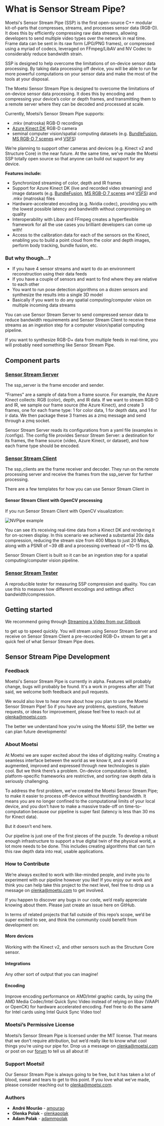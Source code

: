 # What is Sensor Stream Pipe?

Moetsi's Sensor Stream Pipe \(SSP\) is the first open-source C++ modular kit-of-parts that compresses, streams, and processes sensor data \(RGB-D\). It does this by efficiently compressing raw data streams, allowing developers to send multiple video types over the network in real time. Frame data can be sent in its raw form \(JPG/PNG frames\), or compressed using a myriad of codecs, leveraged on FFmpeg/LibAV and NV Codec to considerably reduce bandwidth strain.

SSP is designed to help overcome the limitations of on-device sensor data processing. By taking data processing off device, you will be able to run far more powerful computations on your sensor data and make the most of the tools at your disposal.

The Moetsi Sensor Stream Pipe is designed to overcome the limitations of on-device sensor data processing. It does this by encoding and compressing your device’s color or depth frames, and transmitting them to a remote server where they can be decoded and processed at scale.

Currently, Moetsi’s Sensor Stream Pipe supports:

* .mkv \(matroska\) RGB-D recordings
* [Azure Kinect DK](https://azure.microsoft.com/en-us/services/kinect-dk/) RGB-D camera 
* seminal computer vision/spatial computing datasets \(e.g. [BundleFusion](https://graphics.stanford.edu/projects/bundlefusion/), [MS RGB-D 7 scenes](https://www.microsoft.com/en-us/research/project/rgb-d-dataset-7-scenes/) and [VSFS](http://graphics.stanford.edu/projects/vsfs/)\)

We’re planning to support other cameras and devices \(e.g. Kinect v2 and Structure Core\) in the near future. At the same time, we’ve made the Moetsi SSP totally open source so that anyone can build out support for any device.

**Features include:**

* Synchronized streaming of color, depth and IR frames
* Support for Azure Kinect DK \(live and recorded video streaming\) and image datasets \(e.g. [BundleFusion](https://graphics.stanford.edu/projects/bundlefusion/), [MS RGB-D 7 scenes](https://www.microsoft.com/en-us/research/project/rgb-d-dataset-7-scenes/) and [VSFS](http://graphics.stanford.edu/projects/vsfs/)\) and .mkv \(matroska\) files
* Hardware-accelerated encoding \(e.g. Nvidia codec\), providing you with the lowest possible latency and bandwidth without compromising on quality
* Interoperability with Libav and FFmpeg creates a hyperflexible framework for all the use cases you brilliant developers can come up with!
* Access to the calibration data for each of the sensors on the Kinect, enabling you to build a point cloud from the color and depth images, perform body tracking, bundle fusion, etc.

### But why though...?

* If you have 4 sensor streams and want to do an environment reconstruction using their data feeds
* If you have a couple of sensors and want to find where they are relative to each other
* You want to run pose detection algorithms on a dozen sensors and synthesize the results into a single 3D model
* Basically if you want to do any spatial computing/computer vision on multiple incoming data streams

You can use Sensor Stream Server to send compressed sensor data to reduce bandwidth requirements and Sensor Stream Client to receive these streams as an ingestion step for a computer vision/spatial computing pipeline.

If you want to synthesize RGB-D+ data from multiple feeds in real-time, you will probably need something like Sensor Stream Pipe.

## Component parts

### [Sensor Stream Server](https://moetsi.gitbook.io/sensor-stream-pipe/components-overview/sensor-stream-server)

The ssp\_server is the frame encoder and sender.

"Frames" are a sample of data from a frame source. For example, the Azure Kinect collects: RGB \(color\), depth, and IR data. If we want to stream RGB-D and IR, we sample our frame source \(the Azure Kinect\), and create 3 frames, one for each frame type: 1 for color data, 1 for depth data, and 1 for ir data. We then package these 3 frames as a zmq message and send through a zmq socket.

Sensor Stream Server reads its configurations from a yaml file \(examples in /configs\). The config file provides Sensor Stream Server: a destination for its frames, the frame source \(video, Azure Kinect, or dataset\), and how each frame type should be encoded.

### [Sensor Stream Client](https://moetsi.gitbook.io/sensor-stream-pipe/components-overview/sensor-stream-client)

The ssp\_clients are the frame receiver and decoder. They run on the remote processing server and receive the frames from the ssp\_server for further processing.

There are a few templates for how you can use Sensor Stream Client in 

#### Sensor Stream Client with OpenCV processing

If you run Sensor Stream Client with OpenCV visualization:

![ NVPipe example ](https://github.com/moetsi/Sensor-Stream-Pipe/raw/master/examples/example.png)

 You can see it’s receiving real-time data from a Kinect DK and rendering it for on-screen display. In this scenario we achieved a substantial 20x data compression, reducing the stream size from 400 Mbps to just 20 Mbps, along with a PSNR of ~39 dB and a processing overhead of ~10-15 ms 😱.

Sensor Stream Client is built so it can be an ingestion step for a spatial computing/computer vision pipeline.

### [Sensor Stream Tester](https://moetsi.gitbook.io/sensor-stream-pipe/components-overview/sensor-stream-tester)

A reproducible tester for measuring SSP compression and quality. You can use this to measure how different encodings and settings affect bandwidth/compression.

## Getting started

We recommend going through [Streaming a Video from our Gitbook](https://moetsi.gitbook.io/sensor-stream-pipe/streaming-a-video)

to get up to speed quickly. You will stream using Sensor Stream Server and receive on Sensor Stream Client a pre-recorded RGB-D+ stream to get a quick feel of what Sensor Stream Pipe does.

## Sensor Stream Pipe Development

### Feedback

Moetsi's Sensor Stream Pipe is currently in alpha. Features will probably change, bugs will probably be found. It's a work in progress after all! That said, we welcome both feedback and pull requests.

We would also love to hear more about how you plan to use the Moetsi Sensor Stream Pipe! So if you have any problems, questions, feature requests, or ideas for improvement, please feel free to reach out at [olenka@moetsi.com](mailto:olenka@moetsi.com).

The better we understand how you’re using the Moetsi SSP, the better we can plan future developments!

### About Moetsi

At Moetsi we are super excited about the idea of digitizing reality. Creating a seamless interface between the world as we know it, and a world augmented, improved and expressed through new technologies is plain cool. But we think there’s a problem. On-device computation is limited, platform-specific frameworks are restrictive, and sorting raw depth data is seriously challenging.

To address the first problem, we've created the Moetsi Sensor Stream Pipe; to make it easier to process off-device without throttling bandwidth. It means you are no longer confined to the computational limits of your local device, and you don’t have to make a massive trade-off on time-to-computation because our pipeline is super fast \(latency is less than 30 ms for Kinect data\).

But it doesn’t end here.

Our pipeline is just one of the first pieces of the puzzle. To develop a robust enough infrastructure to support a true digital twin of the physical world, a lot more needs to be done. This includes creating algorithms that can turn this raw depth data into real, usable applications.

### How to Contribute

We’re always excited to work with like-minded people, and invite you to experiment with our pipeline however you like! If you enjoy our work and think you can help take this project to the next level, feel free to drop us a message on [olenka@moetsi.com](mailto:olenka@moetsi.com) to get involved.

If you happen to discover any bugs in our code, we’d really appreciate knowing about them. Please just create an issue here on GitHub.

In terms of related projects that fall outside of this repo’s scope, we’d be super excited to see, and think the community could benefit from development on:

#### **More devices**

Working with the Kinect v2, and other sensors such as the Structure Core sensor.

#### **Integrations**

Any other sort of output that you can imagine!

#### **Encoding**

Improve encoding performance on AMD/Intel graphic cards, by using the AMD Media Codec/Intel Quick Sync Video instead of relying on libav \(VAAPI or OpenCK\) for hardware accelerated encoding. Feel free to do the same for Intel cards using Intel Quick Sync Video too!

### Moetsi’s Permissive License

Moetsi’s Sensor Stream Pipe is licensed under the MIT license. That means that we don’t require attribution, but we’d really like to know what cool things you’re using our pipe for. Drop us a message on [olenka@moetsi.com](mailto:olenka@moetsi.com) or post on our [forum](https://moetsi.com/pages/community) to tell us all about it!

### Support Moetsi!

Our Sensor Stream Pipe is always going to be free, but it has taken a lot of blood, sweat and tears to get to this point. If you love what we’ve made, please consider reaching out to [olenka@moetsi.com](mailto:olenka@moetsi.com).

### Authors

* **André Mourão** - [amourao](https://github.com/amourao)
* **Olenka Polak** - [olenkapolak](https://github.com/olenkapolak)
* **Adam Polak** - [adammpolak](https://github.com/adammpolak)

